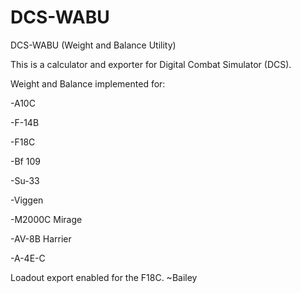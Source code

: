 # DCS-WABU
DCS-WABU (Weight and Balance Utility)

This is a calculator and exporter for Digital Combat Simulator (DCS).

Weight and Balance implemented for: 

-A10C

-F-14B

-F18C

-Bf 109

-Su-33

-Viggen

-M2000C Mirage

-AV-8B Harrier

-A-4E-C

Loadout export enabled for the F18C.
~Bailey
